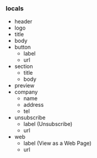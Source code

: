 ### locals

- header
- logo
- title
- body
- button
  - label
  - url
- section
  - title
  - body
- preview
- company
  - name
  - address
  - tel
- unsubscribe 
  - label (Unsubscribe)
  - url
- web
  - label (View as a Web Page)
  - url